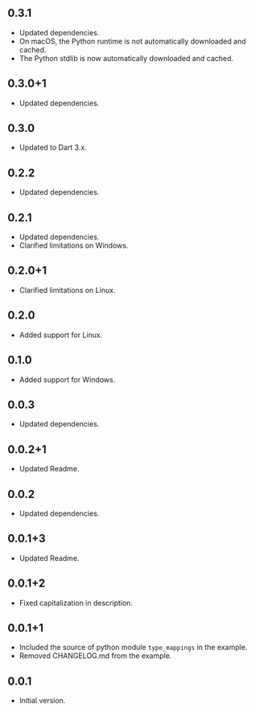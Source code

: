 ## 0.3.1

- Updated dependencies.
- On macOS, the Python runtime is not automatically downloaded and cached.
- The Python stdlib is now automatically downloaded and cached.

## 0.3.0+1

- Updated dependencies.

## 0.3.0

- Updated to Dart 3.x.

## 0.2.2

- Updated dependencies.

## 0.2.1

- Updated dependencies.
- Clarified limitations on Windows.

## 0.2.0+1

- Clarified limitations on Linux.

## 0.2.0

- Added support for Linux.

## 0.1.0

- Added support for Windows.

## 0.0.3

- Updated dependencies.

## 0.0.2+1

- Updated Readme.

## 0.0.2

- Updated dependencies.

## 0.0.1+3

- Updated Readme.

## 0.0.1+2

- Fixed capitalization in description.

## 0.0.1+1

- Included the source of python module `type_mappings` in the example.
- Removed CHANGELOG.md from the example.

## 0.0.1

- Initial version.
